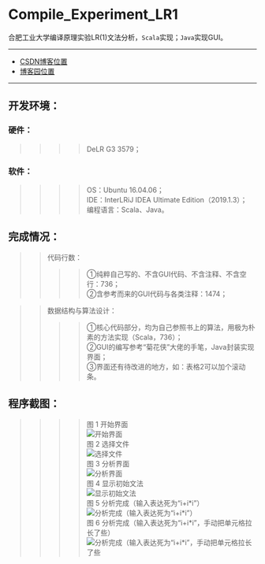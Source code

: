 # Compile_Experiment_LR1
合肥工业大学编译原理实验LR(1)文法分析，``Scala``实现；``Java``实现GUI。
****
* [CSDN博客位置](https://blog.csdn.net/u25th_engineer/article/details/102789976)
* [博客园位置](https://www.cnblogs.com/25th-engineer/p/11755764.html)
****
## 开发环境：
### 硬件： 
>>>>DeLR G3 3579；<br>
### 软件：
>>>>OS：Ubuntu 16.04.06；<br>
>>>>IDE：InterLRiJ IDEA Ultimate Edition（2019.1.3）；<br>
>>>>编程语言：Scala、Java。<br>
## 完成情况：
>>代码行数：
>>>>①纯粹自己写的、不含GUI代码、不含注释、不含空行：736；<br>
>>>>②含参考而来的GUI代码与各类注释：1474；<br>

>>数据结构与算法设计：<br>
>>>>①核心代码部分，均为自己参照书上的算法，用极为朴素的方法实现（Scala，736）；<br>
>>>>②GUI的编写参考“菊花侠”大佬的手笔，Java封装实现界面；<br>
>>>>③界面还有待改进的地方，如：表格2可以加个滚动条。

## 程序截图：
>>>>图 1 开始界面<br>
>>>>![开始界面](https://github.com/25thengineer/Compile_Experiment_LR_1/blob/master/images/x1.png)
                                          <br>图 2 选择文件<br>
>>>>![选择文件](https://github.com/25thengineer/Compile_Experiment_LR_1/blob/master/images/x2.png)
                                          <br>图 3 分析界面<br>
>>>>![分析界面](https://github.com/25thengineer/Compile_Experiment_LR_1/blob/master/images/x3.png)
                                          <br>图 4 显示初始文法<br>
>>>>![显示初始文法](https://github.com/25thengineer/Compile_Experiment_LR_1/blob/master/images/x4.png)
                                          <br>图 5 分析完成（输入表达死为“i+i\*i”）<br>
>>>>![分析完成（输入表达死为“i+i\*i”）](https://github.com/25thengineer/Compile_Experiment_LR_1/blob/master/images/x5.png)
											<br>图 6 分析完成（输入表达死为“i+i\*i”，手动把单元格拉长了些）<br>
>>>>![分析完成（输入表达死为“i+i\*i”，手动把单元格拉长了些](https://github.com/25thengineer/Compile_Experiment_LR_1/blob/master/images/x6.png)

